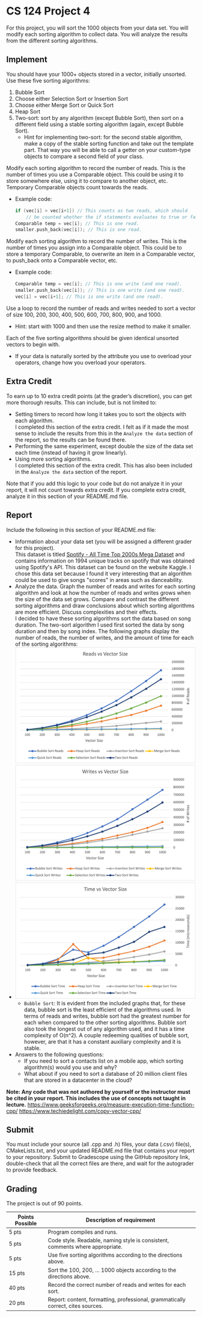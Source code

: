 # CS 124 Project 4

For this project, you will sort the 1000 objects from your data set. You will modify each sorting algorithm to collect data. You will analyze the results from the different sorting algorithms.

## Implement
You should have your 1000+ objects stored in a vector, initially unsorted.
Use these five sorting algorithms:
1. Bubble Sort
2. Choose either Selection Sort or Insertion Sort
3. Choose either Merge Sort or Quick Sort
4. Heap Sort
5. Two-sort: sort by any algorithm (except Bubble Sort), then sort on a different field using a stable sorting algorithm (again, except Bubble Sort).
   * Hint for implementing two-sort: for the second stable algorithm, make a copy of the stable sorting function and take out the template part. That way you will be able to call a getter on your custom-type objects to compare a second field of your class.

Modify each sorting algorithm to record the number of reads. This is the number of times you use a Comparable object. This could be using it to store somewhere else, using it to compare to another object, etc. Temporary Comparable objects count towards the reads. 
* Example code:
  ```cpp
  if (vec[i] > vec[i+1]) // This counts as two reads, which should
      // be counted whether the if statements evaluates to true or false.
  Comparable temp = vec[i]; // This is one read.
  smaller.push_back(vec[i]); // This is one read.
  ```
Modify each sorting algorithm to record the number of writes. This is the number of times you assign into a Comparable object. This could be to store a temporary Comparable, to overwrite an item in a Comparable vector, to push_back onto a Comparable vector, etc.
* Example code:
  ```cpp
  Comparable temp = vec[i]; // This is one write (and one read).
  smaller.push_back(vec[i]); // This is one write (and one read).
  vec[i] = vec[i+1]; // This is one write (and one read).
  ```
Use a loop to record the number of reads and writes needed to sort a vector of size 100, 200, 300, 400, 500, 600, 700, 800, 900, and 1000.
* Hint: start with 1000 and then use the resize method to make it smaller. 

Each of the five sorting algorithms should be given identical unsorted vectors to begin with. 
* If your data is naturally sorted by the attribute you use to overload your operators, change how you overload your operators.

## Extra Credit
To earn up to 10 extra credit points (at the grader’s discretion), you can get more thorough results. This can include, but is not limited to:
* Setting timers to record how long it takes you to sort the objects with each algorithm.\
  I completed this section of the extra credit. I felt as if it made the most sense to include the results from this in the `Analyze the data` section of the report, so the results can be found there.
* Performing the same experiment, except double the size of the data set each time (instead of having it grow linearly).
* Using more sorting algorithms.\
  I completed this section of the extra credit. This has also been included in the `Analyze the data` section of the report.

Note that if you add this logic to your code but do not analyze it in your report, it will not count towards extra credit. If you complete extra credit, analyze it in this section of your README.md file.

## Report
Include the following in this section of your README.md file:
* Information about your data set (you will be assigned a different grader for this project).\
  This dataset is titled [Spotify - All Time Top 2000s Mega Dataset](https://www.kaggle.com/datasets/iamsumat/spotify-top-2000s-mega-dataset?resource=download&select=Spotify-2000.csv) and contains information on 1994 unique tracks on spotify that was obtained using Spotify's API. This dataset can be found on the website Kaggle. I chose this data set because I found it very interesting that an algorithm could be used to give songs "scores" in areas such as danceability.
* Analyze the data. Graph the number of reads and writes for each sorting algorithm and look at how the number of reads and writes grows when the size of the data set grows. Compare and contrast the different sorting algorithms and draw conclusions about which sorting algorithms are more efficient. Discuss complexities and their effects.\
  I decided to have these sorting algorithms sort the data based on song duration. The two-sort algorithm I used first sorted the data by song duration and then by song index. The following graphs display the number of reads, the number of writes, and the amount of time for each of the sorting algorithms:
  ![Reads vs Vector Size](graphs/graph-reads.png)
  ![Writes vs Vector Size](graphs/graph-writes.png)
* ![Time vs Vector Size](graphs/graph-time.png)
  * `Bubble Sort`: It is evident from the included graphs that, for these data, bubble sort is the least efficient of the algorithms used. In terms of reads and writes, bubble sort had the greatest number for each when compared to the other sorting algorithms. Bubble sort also took the longest out of any algorithm used, and it has a time complexity of O(n^2). A couple redeeming qualities of bubble sort, however, are that it has a constant auxiliary complexity and it is stable.
* Answers to the following questions: 
  * If you need to sort a contacts list on a mobile app, which sorting algorithm(s) would you use and why? 
  * What about if you need to sort a database of 20 million client files that are stored in a datacenter in the cloud?

**Note: Any code that was not authored by yourself or the instructor must be cited in your report. This includes the use of concepts not taught in lecture.**
https://www.geeksforgeeks.org/measure-execution-time-function-cpp/
https://www.techiedelight.com/copy-vector-cpp/

## Submit
You must include your source (all .cpp and .h) files, your data (.csv) file(s), CMakeLists.txt, and your updated README.md file that contains your report to your repository. Submit to Gradescope using the GitHub repository link, double-check that all the correct files are there, and wait for the autograder to provide feedback.

## Grading
The project is out of 90 points.

| Points Possible | Description of requirement |
|------------------- | ----------------------------- |
| 5 pts | Program compiles and runs. |
| 5 pts | Code style. Readable, naming style is consistent, comments where appropriate. |
| 5 pts | Use five sorting algorithms according to the directions above. |
| 15 pts | Sort the 100, 200, … 1000 objects according to the directions above. |
| 40 pts | Record the correct number of reads and writes for each sort. |
| 20 pts | Report: content, formatting, professional, grammatically correct, cites sources. |